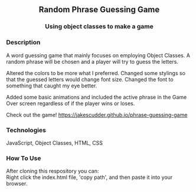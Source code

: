 <div align="center">

## Random Phrase Guessing Game
### Using object classes to make a game

</div>

### Description
A word guessing game that mainly focuses on employing Object Classes.  A random phrase will be chosen and a player will try to guess the letters.

Altered the colors to be more what I preferred. Changed some stylings so that the guessed letters would change font size. Changed the font to something that caught my eye better.

Added some basic animations and included the active phrase in the Game Over screen regardless of if the player wins or loses.

Check out the game! https://jakescudder.github.io/phrase-guessing-game

### Technologies
JavaScript, Object Classes, HTML, CSS

### How To Use

After cloning this respository you can:  
Right click the index.html file, 'copy path', and then paste it into your browser.
